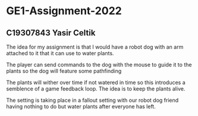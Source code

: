 # GE1-Assignment-2022

## C19307843 Yasir Celtik

The idea for my assignment is that I would have a robot dog with an arm
attached to it that it can use to water plants.

The player can send commands to the dog with the mouse to guide it to the plants
so the dog will feature some pathfinding

The plants will wither over time if not watered in time so this introduces a
semblence of a game feedback loop. The idea is to keep the plants alive.

The setting is taking place in a fallout setting with our robot dog friend
having nothing to do but water plants after everyone has left.
